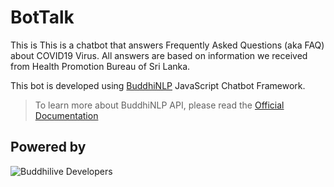 # BotTalk

This is This is a chatbot that answers Frequently Asked Questions (aka FAQ) about COVID19 Virus. All answers are based on information we received from Health Promotion Bureau of Sri Lanka.

This bot is developed using [BuddhiNLP](https://chatbot.buddhilive.com/) JavaScript Chatbot Framework.

> To learn more about BuddhiNLP API, please read the [Official Documentation](https://chatbot.buddhilive.com/)

## Powered by

![Buddhilive Developers](https://1.bp.blogspot.com/-Xd7kc-HQYSw/XiKUn_WFHMI/AAAAAAAAKJA/GHRbLCVCHhomKShAdOziJLUm-WCvS5AtQCLcBGAsYHQ/s1600/buddhi_Cognitive_header_2020.png)